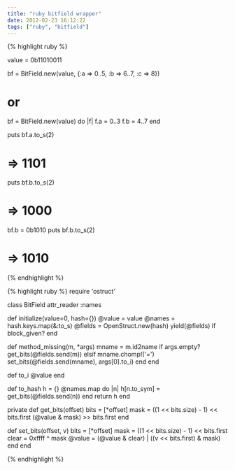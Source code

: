 ```yaml
---
title: "ruby bitfield wrapper"
date: 2012-02-23 16:12:22
tags: ["ruby", "bitfield"]
---
```


<p>
{% highlight ruby %}
  
  value = 0b11010011
  
  bf = BitField.new(value, {:a => 0..5, :b => 6..7, :c => 8})
  
  # or
  
  bf = BitField.new(value) do |f|
     f.a = 0..3
     f.b = 4..7
  end

  puts bf.a.to_s(2)  
  # => 1101
  
  puts bf.b.to_s(2)
  # => 1000

  bf.b = 0b1010
  puts bf.b.to_s(2)
  # => 1010

{% endhighlight %}

{% highlight ruby %}
require 'ostruct'

class BitField
  attr_reader :names
  
  def initialize(value=0, hash={})
    @value = value
    @names = hash.keys.map(&:to_s)
    @fields = OpenStruct.new(hash)
    yield(@fields) if block_given?
  end
  
  def method_missing(m, *args)
    mname = m.id2name
    if args.empty?
      get_bits(@fields.send(m))
    elsif mname.chomp!('=')
      set_bits(@fields.send(mname), args[0].to_i)
    end
  end
  
  def to_i
    @value
  end
  
  def to_hash
    h = {}
    @names.map do |n| 
      h[n.to_sym] = get_bits(@fields.send(n))
    end
    return h
  end
  
  private
  def get_bits(offset)
    bits = [*offset]
    mask = ((1 << bits.size) - 1) << bits.first
    (@value & mask) >> bits.first
  end
  
  def set_bits(offset, v) 
    bits = [*offset]
    mask = ((1 << bits.size) - 1) << bits.first
    clear = 0xffff ^ mask
    @value = (@value & clear) | ((v << bits.first) & mask)
  end
end

{% endhighlight %}

</p>
